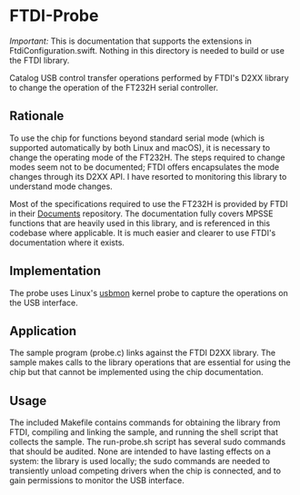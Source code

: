 # FTDI-Probe

*Important:* This is documentation that supports the extensions in FtdiConfiguration.swift.
Nothing in this directory is needed to build or use the FTDI library.

Catalog USB control transfer operations performed by FTDI's D2XX library to change the
operation of the FT232H serial controller.

## Rationale

To use the chip for functions beyond standard serial mode (which is supported automatically
by both Linux and macOS), it is necessary to change the operating mode of the FT232H.
The steps required to change modes seem not to be documented; FTDI offers encapsulates
the mode changes through its D2XX API. I have resorted to monitoring this library to 
understand mode changes.

Most of the specifications required to use the FT232H is provided by FTDI  in their
[Documents](https://www.ftdichip.com/Support/FTDocuments.htm) repository. The
documentation fully covers MPSSE functions that are heavily used in this library, and is
referenced in this codebase where applicable. It is much easier and clearer to use FTDI's
documentation where it exists.

## Implementation

The probe uses Linux's [usbmon](https://www.kernel.org/doc/Documentation/usb/usbmon.txt) 
kernel probe to capture the operations on the USB interface.

## Application

The sample program (probe.c) links against the FTDI D2XX library. The sample makes calls
to the library operations that are essential for using the chip but that cannot be implemented
using the chip documentation.

## Usage

The included Makefile contains commands for obtaining the library from FTDI, compiling and
linking the sample, and running the shell script that collects the sample. The run-probe.sh
script has several sudo commands that should be audited. None are intended to have
lasting effects on a system: the library is used locally; the sudo commands are needed to
transiently unload competing drivers when the chip is connected, and to gain permissions to
monitor the USB interface.

